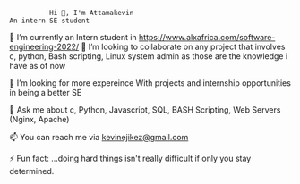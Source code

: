               Hi 👋, I'm Attamakevin
    An intern SE student
🔭 I’m currently an Intern student in https://www.alxafrica.com/software-engineering-2022/
👯 I’m looking to collaborate on any project that involves c, python, Bash scripting, Linux system admin as those are the knowledge i have as of now

🤝 I’m looking for more expereince With projects and internship opportunities in being a better SE

💬 Ask me about c, Python, Javascript, SQL, BASH Scripting, Web Servers (Nginx, Apache)

📫 You can reach me via kevinejikez@gmail.com

⚡ Fun fact: ...doing hard things isn't really difficult if only you stay determined.
